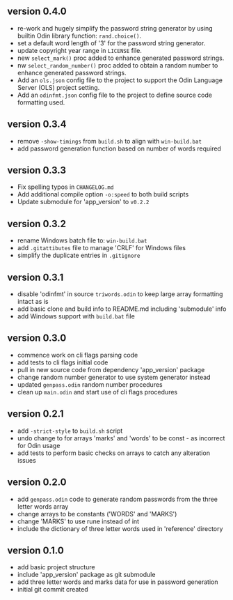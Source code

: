 ## version 0.4.0

- re-work and hugely simplify the password string generator by using builtin
  Odin library function: `rand.choice()`.
- set a default word length of '3' for the password string generator.
- update copyright year range in `LICENSE` file.
- new `select_mark()` proc added to enhance generated password strings.
- nw `select_random_number()` proc added to obtain a random number to enhance
  generated password strings.
- Add an `ols.json` config file to the project to support the Odin Language
  Server (OLS) project setting.
- Add an `odinfmt.json` config file to the project to define source code
  formatting used.

## version 0.3.4

- remove `-show-timings` from `build.sh` to align with `win-build.bat`
- add password generation function based on number of words required

## version 0.3.3

- Fix spelling typos in `CHANGELOG.md`
- Add additional compile option `-o:speed` to both build scripts
- Update submodule for 'app_version' to `v0.2.2`

## version 0.3.2

- rename Windows batch file to: `win-build.bat`
- add `.gitattibutes` file to manage 'CRLF' for Windows files
- simplify the duplicate entries in `.gitignore`

## version 0.3.1

- disable 'odinfmt' in source `triwords.odin` to keep large array formatting
  intact as is
- add basic clone and build info to README.md including 'submodule' info
- add Windows support with `build.bat` file

## version 0.3.0

- commence work on cli flags parsing code
- add tests to cli flags initial code
- pull in new source code from dependency 'app_version' package
- change random number generator to use system generator instead
- updated `genpass.odin` random number procedures
- clean up `main.odin` and start use of cli flags procedures

## version 0.2.1

- add `-strict-style` to `build.sh` script
- undo change to for arrays 'marks' and 'words' to be const - as incorrect for
  Odin usage
- add tests to perform basic checks on arrays to catch any alteration issues

## version 0.2.0

- add `genpass.odin` code to generate random passwords from the three letter
  words array
- change arrays to be constants ('WORDS' and 'MARKS')
- change 'MARKS' to use rune instead of int
- include the dictionary of three letter words used in 'reference' directory

## version 0.1.0

- add basic project structure
- include 'app_version' package as git submodule
- add three letter words and marks data for use in password generation
- initial git commit created
